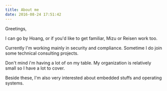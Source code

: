 ```yaml
---
title: About me
date: 2016-08-24 17:51:42
---
```

Greetings,

I can go by Hoang, or if you'd like to get familiar, Mizu or Reisen work too.

Currently I'm working mainly in security and compliance. Sometime I do join some technical consulting projects.

Don't mind i'm having a lot of on my table. My organization is relatively small so I have a lot to cover.

Beside these, I'm also very interested about embedded stuffs and operating systems.

